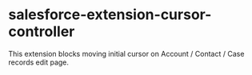 salesforce-extension-cursor-controller
======================================
This extension blocks moving initial cursor on Account / Contact / Case records edit page.
